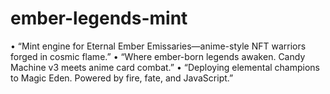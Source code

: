 # ember-legends-mint
• “Mint engine for Eternal Ember Emissaries—anime-style NFT warriors forged in cosmic flame.” • “Where ember-born legends awaken. Candy Machine v3 meets anime card combat.” • “Deploying elemental champions to Magic Eden. Powered by fire, fate, and JavaScript.”
